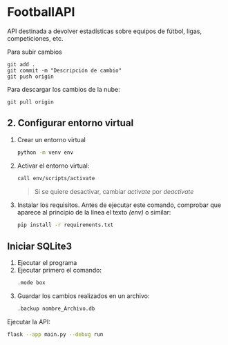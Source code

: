 # FootballAPI
API destinada a devolver estadísticas sobre equipos de fútbol, ligas, competiciones, etc.


Para subir cambios
```git
git add .
git commit -m "Descripción de cambio"
git push origin
```

Para descargar los cambios de la nube:
```git
git pull origin
```

## 2. Configurar entorno virtual
1. Crear un entorno virtual
    ```bash
    python -m venv env
    ```
2. Activar el entorno virtual:
    ```bash
    call env/scripts/activate
    ```
    > Si se quiere desactivar, cambiar _activate_ por _deactivate_
3. Instalar los requisitos. Antes de ejecutar este comando, comprobar que aparece al principio de la línea el texto _(env)_ o similar:
    ```bash
    pip install -r requirements.txt
    ```

## Iniciar SQLite3
1. Ejecutar el programa
2. Ejecutar primero el comando:
    ```bash
    .mode box
    ```
3. Guardar los cambios realizados en un archivo:
    ```bash
    .backup nombre_Archivo.db
    ```



Ejecutar la API:
```bash
flask --app main.py --debug run
```